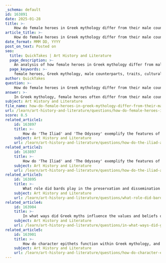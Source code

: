 ```yaml
---
_schema: default
id: 163891
date: 2025-01-28
title: >-
    How do female heroes in Greek mythology differ from their male counterparts in terms of roles and narratives?
article_title: >-
    How do female heroes in Greek mythology differ from their male counterparts in terms of roles and narratives?
date_format: MMM DD, YYYY
post_on_text: Posted on
seo:
  title: QuickTakes | Art History and Literature
  page_description: >-
    An analysis of how female heroes in Greek mythology differ from male heroes in terms of traits, roles, narratives, cultural contexts, and modern interpretations.
  page_keywords: >-
    female heroes, Greek mythology, male counterparts, traits, cultural context, narrative arcs, Atalanta, Penelope, feminist perspectives, representation in media
author: QuickTakes
question: >-
    How do female heroes in Greek mythology differ from their male counterparts in terms of roles and narratives?
answer: >-
    In Greek mythology, female heroes often differ from their male counterparts in several significant ways, particularly in terms of their roles, narratives, and the traits that define them. Here are some key distinctions:\n\n1. **Traits and Qualities**: Male heroes are typically characterized by physical strength, bravery, and martial prowess. They often undertake dangerous quests and are celebrated for their superhuman abilities and noble lineage. In contrast, female heroes may be depicted with qualities such as wisdom, emotional intelligence, and nurturing traits. This reflects traditional gender roles where masculinity is associated with valor and heroism, while femininity is linked to care and support.\n\n2. **Cultural Context**: The portrayal of male and female heroes is heavily influenced by cultural norms. Male heroes are often celebrated for their valor and combat skills, while female heroes may be valued for their cunning, wisdom, or ability to navigate complex social dynamics. This cultural lens can lead to a male-centric view of heroism, often relegating female characters to supportive roles rather than allowing them to take center stage as protagonists.\n\n3. **Narrative Arcs**: The journeys of male and female heroes can differ markedly. Male heroes frequently embark on quests that test their physical and moral strength, facing external challenges and adversaries. Female heroes, on the other hand, may experience narratives that focus more on personal growth, relationships, and internal struggles. Their stories often reflect a different set of challenges that align with traditional female roles, such as navigating familial or societal expectations.\n\n4. **Examples of Female Heroes**: In Greek mythology, notable female heroes include Atalanta, who is known for her speed and participation in the Argonauts' quest, and Penelope, who embodies loyalty and cleverness in her role as Odysseus's wife. These characters often showcase a blend of strength and intelligence, but their narratives may not always align with the traditional heroic journey seen in male counterparts.\n\n5. **Feminist Perspectives**: Modern interpretations of Greek mythology often seek to reclaim and highlight the stories of female heroes, challenging the traditional male-oriented conception of heroism. Feminist perspectives aim to reshape the narrative of heroism to include diverse forms of strength and leadership, recognizing the importance of female figures in mythological narratives.\n\n6. **Representation in Media**: The representation of female heroes in contemporary media continues to evolve, but there remains a noticeable disparity compared to male heroes. While there has been an increase in female characters, studies indicate that male heroes still dominate the landscape, influencing societal attitudes towards gender roles and heroism.\n\nIn summary, female heroes in Greek mythology are often portrayed through a different lens than their male counterparts, reflecting cultural norms and gender roles that shape their narratives and characteristics. Their stories, while sometimes sidelined, offer valuable insights into the complexities of heroism and the diverse forms it can take.
subject: Art History and Literature
file_name: how-do-female-heroes-in-greek-mythology-differ-from-their-male-counterparts-in-terms-of-roles-and-narratives.md
url: /learn/art-history-and-literature/questions/how-do-female-heroes-in-greek-mythology-differ-from-their-male-counterparts-in-terms-of-roles-and-narratives
score: 8.5
related_article1:
    id: 163897
    title: >-
        How do 'The Iliad' and 'The Odyssey' exemplify the features of epic poetry?
    subject: Art History and Literature
    url: /learn/art-history-and-literature/questions/how-do-the-iliad-and-the-odyssey-exemplify-the-features-of-epic-poetry
related_article2:
    id: 163897
    title: >-
        How do 'The Iliad' and 'The Odyssey' exemplify the features of epic poetry?
    subject: Art History and Literature
    url: /learn/art-history-and-literature/questions/how-do-the-iliad-and-the-odyssey-exemplify-the-features-of-epic-poetry
related_article3:
    id: 163895
    title: >-
        What role did bards play in the preservation and dissemination of Greek myths?
    subject: Art History and Literature
    url: /learn/art-history-and-literature/questions/what-role-did-bards-play-in-the-preservation-and-dissemination-of-greek-myths
related_article4:
    id: 163904
    title: >-
        In what ways did Greek myths influence the values and beliefs of ancient Greek society?
    subject: Art History and Literature
    url: /learn/art-history-and-literature/questions/in-what-ways-did-greek-myths-influence-the-values-and-beliefs-of-ancient-greek-society
related_article5:
    id: 163901
    title: >-
        How do character epithets function within Greek mythology, and why are they significant?
    subject: Art History and Literature
    url: /learn/art-history-and-literature/questions/how-do-character-epithets-function-within-greek-mythology-and-why-are-they-significant
---
```


&nbsp;